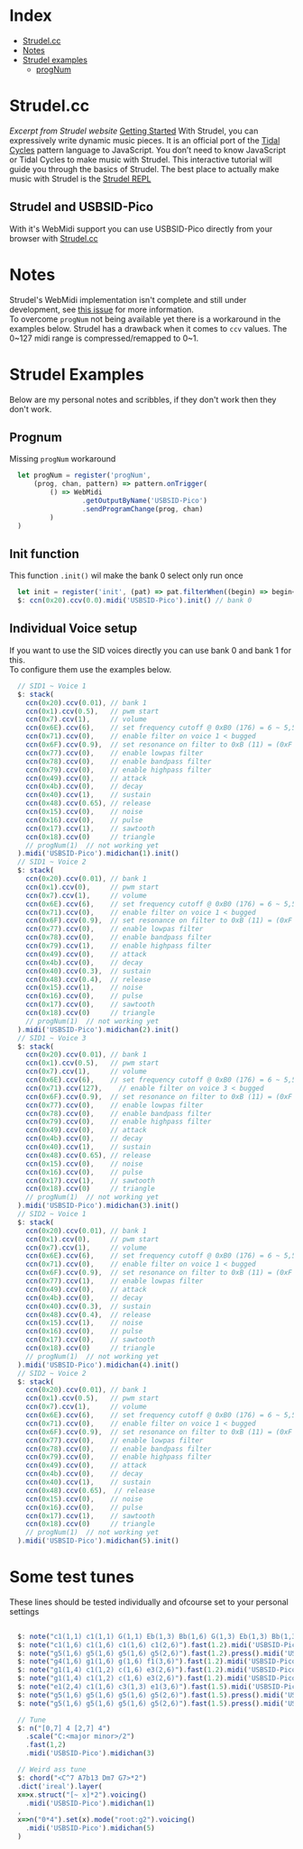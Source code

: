 # Index
* [Strudel.cc](#strudelcc)
* [Notes](#notes)
* [Strudel examples](#strudel-examples)
  - [progNum](#prognum)

# Strudel.cc
_Excerpt from Strudel website_
[Getting Started](https://strudel.cc/workshop/getting-started/)
With Strudel, you can expressively write dynamic music pieces.
It is an official port of the [Tidal Cycles](https://tidalcycles.org/) pattern language to JavaScript.
You don’t need to know JavaScript or Tidal Cycles to make music with Strudel. This interactive tutorial will guide you through the basics of Strudel.
The best place to actually make music with Strudel is the [Strudel REPL](https://strudel.cc)
## Strudel and USBSID-Pico
With it's WebMidi support you can use USBSID-Pico directly from your browser with [Strudel.cc](https://strudel.cc)

# Notes
Strudel's WebMidi implementation isn't complete and still under development, see [this issue](https://github.com/tidalcycles/strudel/issues/192) for more information.  
To overcome `progNum` not being available yet there is a workaround in the examples below.
Strudel has a drawback when it comes to `ccv` values. The 0~127 midi range is compressed/remapped to 0~1.

# Strudel Examples
Below are my personal notes and scribbles, if they don't work then they don't work.

## Prognum
Missing `progNum` workaround
```js
  let progNum = register('progNum',
      (prog, chan, pattern) => pattern.onTrigger(
          () => WebMidi
                  .getOutputByName('USBSID-Pico')
                  .sendProgramChange(prog, chan)
          )
  )
```
## Init function
This function `.init()` wil make the bank 0 select only run once
```js
  let init = register('init', (pat) => pat.filterWhen((begin) => begin<1))
  $: ccn(0x20).ccv(0.0).midi('USBSID-Pico').init() // bank 0  
```
## Individual Voice setup
If you want to use the SID voices directly you can use bank 0 and bank 1 for this.  
To configure them use the examples below.
```js
  // SID1 ~ Voice 1
  $: stack(
    ccn(0x20).ccv(0.01), // bank 1
    ccn(0x1).ccv(0.5),   // pwm start
    ccn(0x7).ccv(1),     // volume
    ccn(0x6E).ccv(6),    // set frequency cutoff @ 0xB0 (176) = 6 ~ 5,5 (0xFFF max mapped to 127 in steps of 0,03125)
    ccn(0x71).ccv(0),    // enable filter on voice 1 < bugged
    ccn(0x6F).ccv(0.9),  // set resonance on filter to 0xB (11) = (0xF max mapped to 127 in steps of 8)
    ccn(0x77).ccv(0),    // enable lowpas filter
    ccn(0x78).ccv(0),    // enable bandpass filter
    ccn(0x79).ccv(0),    // enable highpass filter
    ccn(0x49).ccv(0),    // attack
    ccn(0x4b).ccv(0),    // decay
    ccn(0x40).ccv(1),    // sustain
    ccn(0x48).ccv(0.65), // release
    ccn(0x15).ccv(0),    // noise
    ccn(0x16).ccv(0),    // pulse
    ccn(0x17).ccv(1),    // sawtooth
    ccn(0x18).ccv(0)     // triangle
    // progNum(1)  // not working yet
  ).midi('USBSID-Pico').midichan(1).init()
  // SID1 ~ Voice 2
  $: stack(
    ccn(0x20).ccv(0.01), // bank 1
    ccn(0x1).ccv(0),     // pwm start
    ccn(0x7).ccv(1),     // volume
    ccn(0x6E).ccv(6),    // set frequency cutoff @ 0xB0 (176) = 6 ~ 5,5 (0xFFF max mapped to 127 in steps of 0,03125)
    ccn(0x71).ccv(0),    // enable filter on voice 1 < bugged
    ccn(0x6F).ccv(0.9),  // set resonance on filter to 0xB (11) = (0xF max mapped to 127 in steps of 8)
    ccn(0x77).ccv(0),    // enable lowpas filter
    ccn(0x78).ccv(0),    // enable bandpass filter
    ccn(0x79).ccv(1),    // enable highpass filter
    ccn(0x49).ccv(0),    // attack
    ccn(0x4b).ccv(0),    // decay
    ccn(0x40).ccv(0.3),  // sustain
    ccn(0x48).ccv(0.4),  // release
    ccn(0x15).ccv(1),    // noise
    ccn(0x16).ccv(0),    // pulse
    ccn(0x17).ccv(0),    // sawtooth
    ccn(0x18).ccv(0)     // triangle
    // progNum(1)  // not working yet
  ).midi('USBSID-Pico').midichan(2).init()
  // SID1 ~ Voice 3
  $: stack(
    ccn(0x20).ccv(0.01), // bank 1
    ccn(0x1).ccv(0.5),   // pwm start
    ccn(0x7).ccv(1),     // volume
    ccn(0x6E).ccv(6),    // set frequency cutoff @ 0xB0 (176) = 6 ~ 5,5 (0xFFF max mapped to 127 in steps of 0,03125)
    ccn(0x71).ccv(127),    // enable filter on voice 3 < bugged
    ccn(0x6F).ccv(0.9),  // set resonance on filter to 0xB (11) = (0xF max mapped to 127 in steps of 8)
    ccn(0x77).ccv(0),    // enable lowpas filter
    ccn(0x78).ccv(0),    // enable bandpass filter
    ccn(0x79).ccv(0),    // enable highpass filter
    ccn(0x49).ccv(0),    // attack
    ccn(0x4b).ccv(0),    // decay
    ccn(0x40).ccv(1),    // sustain
    ccn(0x48).ccv(0.65), // release
    ccn(0x15).ccv(0),    // noise
    ccn(0x16).ccv(0),    // pulse
    ccn(0x17).ccv(1),    // sawtooth
    ccn(0x18).ccv(0)     // triangle
    // progNum(1)  // not working yet
  ).midi('USBSID-Pico').midichan(3).init()
  // SID2 ~ Voice 1
  $: stack(
    ccn(0x20).ccv(0.01), // bank 1
    ccn(0x1).ccv(0),     // pwm start
    ccn(0x7).ccv(1),     // volume
    ccn(0x6E).ccv(6),    // set frequency cutoff @ 0xB0 (176) = 6 ~ 5,5 (0xFFF max mapped to 127 in steps of 0,03125)
    ccn(0x71).ccv(0),    // enable filter on voice 1 < bugged
    ccn(0x6F).ccv(0.9),  // set resonance on filter to 0xB (11) = (0xF max mapped to 127 in steps of 8)
    ccn(0x77).ccv(1),    // enable lowpas filter
    ccn(0x49).ccv(0),    // attack
    ccn(0x4b).ccv(0),    // decay
    ccn(0x40).ccv(0.3),  // sustain
    ccn(0x48).ccv(0.4),  // release
    ccn(0x15).ccv(1),    // noise
    ccn(0x16).ccv(0),    // pulse
    ccn(0x17).ccv(0),    // sawtooth
    ccn(0x18).ccv(0)     // triangle
    // progNum(1)  // not working yet
  ).midi('USBSID-Pico').midichan(4).init()
  // SID2 ~ Voice 2
  $: stack(
    ccn(0x20).ccv(0.01), // bank 1
    ccn(0x1).ccv(0.5),   // pwm start
    ccn(0x7).ccv(1),     // volume
    ccn(0x6E).ccv(6),    // set frequency cutoff @ 0xB0 (176) = 6 ~ 5,5 (0xFFF max mapped to 127 in steps of 0,03125)
    ccn(0x71).ccv(0),    // enable filter on voice 1 < bugged
    ccn(0x6F).ccv(0.9),  // set resonance on filter to 0xB (11) = (0xF max mapped to 127 in steps of 8)
    ccn(0x77).ccv(0),    // enable lowpas filter
    ccn(0x78).ccv(0),    // enable bandpass filter
    ccn(0x79).ccv(0),    // enable highpass filter
    ccn(0x49).ccv(0),    // attack
    ccn(0x4b).ccv(0),    // decay
    ccn(0x40).ccv(1),    // sustain
    ccn(0x48).ccv(0.65),  // release
    ccn(0x15).ccv(0),    // noise
    ccn(0x16).ccv(0),    // pulse
    ccn(0x17).ccv(1),    // sawtooth
    ccn(0x18).ccv(0)     // triangle
    // progNum(1)  // not working yet
  ).midi('USBSID-Pico').midichan(5).init()
```
# Some test tunes
These lines should be tested individually and ofcourse set to your personal settings
```js
  
  $: note("c1(1,1) c1(1,1) G(1,1) Eb(1,3) Bb(1,6) G(1,3) Eb(1,3) Bb(1,3)").fast(1).midi('USBSID-Pico').midichan(1)  // Imperial march?
  $: note("c1(1,6) c1(1,6) c1(1,6) c1(2,6)").fast(1.2).midi('USBSID-Pico').midichan(1)  // Bass like rythem
  $: note("g5(1,6) g5(1,6) g5(1,6) g5(2,6)").fast(1.2).press().midi('USBSID-Pico').midichan(2)  // Hihat like supporting
  $: note("g4(1,6) g1(1,6) g(1,6) f1(3,6)").fast(1.2).midi('USBSID-Pico').midichan(1)  // note on
  $: note("g1(1,4) c1(1,2) c(1,6) e3(2,6)").fast(1.2).midi('USBSID-Pico').midichan(1)  // note on
  $: note("g1(1,4) c1(1,2) c(1,6) e3(2,6)").fast(1.2).midi('USBSID-Pico').midichan(3)  // note on
  $: note("e1(2,4) c1(1,6) c3(1,3) e1(3,6)").fast(1.5).midi('USBSID-Pico').midichan(5)  // note on
  $: note("g5(1,6) g5(1,6) g5(1,6) g5(2,6)").fast(1.5).press().midi('USBSID-Pico').midichan(2)  // note on
  $: note("g5(1,6) g5(1,6) g5(1,6) g5(2,6)").fast(1.5).press().midi('USBSID-Pico').midichan(4)  // note on

  // Tune
  $: n("[0,7] 4 [2,7] 4")
    .scale("C:<major minor>/2")
    .fast(1,2)
    .midi('USBSID-Pico').midichan(3)

  // Weird ass tune
  $: chord("<C^7 A7b13 Dm7 G7>*2")
  .dict('ireal').layer(
  x=>x.struct("[~ x]*2").voicing()
    .midi('USBSID-Pico').midichan(1)
  ,
  x=>n("0*4").set(x).mode("root:g2").voicing()
    .midi('USBSID-Pico').midichan(5)
  )
```

